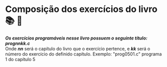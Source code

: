 # Composição dos exercícios do livro 📚 📝

***Os exercícios programáveis nesse livro possuem o seguinte título: 
prognnkk.c*** <br>
Onde ***nn*** será o capítulo do livro que o exercício pertence, e ***kk*** será o número do exercício do definido capítulo.
Exemplo: "prog0501.c" programa 1 do capítulo 5



